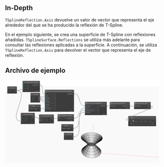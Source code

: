 ## In-Depth
`TSplineReflection.Axis` devuelve un valor de vector que representa el eje alrededor del que se ha producido la reflexión de T-Spline.

En el ejemplo siguiente, se crea una superficie de T-Spline con reflexiones añadidas. `TSplineSurface.Reflections` se utiliza más adelante para consultar las reflexiones aplicadas a la superficie. A continuación, se utiliza `TSplineReflection.Axis` para devolver el vector que representa el eje de reflexión.


## Archivo de ejemplo

![Example](./Autodesk.DesignScript.Geometry.TSpline.TSplineReflection.Axis_img.jpg)
